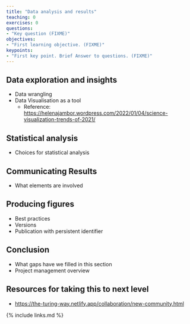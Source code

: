 ```yaml
---
title: "Data analysis and results"
teaching: 0
exercises: 0
questions:
- "Key question (FIXME)"
objectives:
- "First learning objective. (FIXME)"
keypoints:
- "First key point. Brief Answer to questions. (FIXME)"
---
```


## Data exploration and insights

- Data wrangling
- Data Visualisation as a tool
  - Reference: https://helenajambor.wordpress.com/2022/01/04/science-visualization-trends-of-2021/

## Statistical analysis

- Choices for statistical analysis

## Communicating Results

- What elements are involved

## Producing figures

- Best practices
- Versions
- Publication with persistent identifier

## Conclusion
- What gaps have we filled in this section
- Project management overview 

## Resources for taking this to next level

- ​​https://the-turing-way.netlify.app/collaboration/new-community.html 

{% include links.md %}

